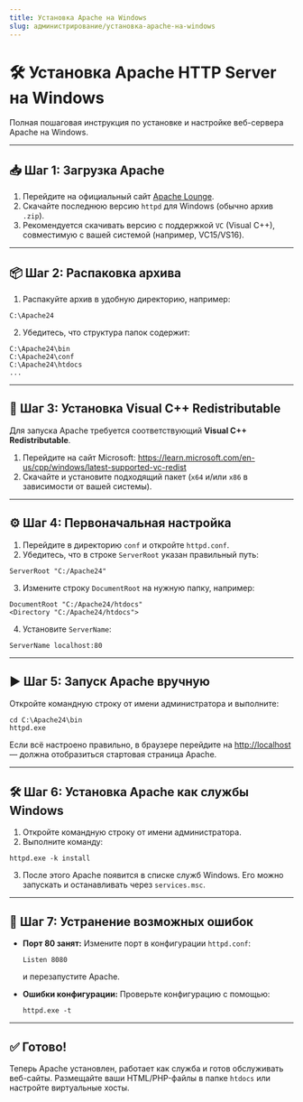 ```yaml
---
title: Установка Apache на Windows
slug: администрирование/установка-apache-на-windows
---
```

# 🛠 Установка Apache HTTP Server на Windows

Полная пошаговая инструкция по установке и настройке веб-сервера Apache на Windows.

---

## 📥 Шаг 1: Загрузка Apache

1. Перейдите на официальный сайт [Apache Lounge](https://www.apachelounge.com/download/).
2. Скачайте последнюю версию `httpd` для Windows (обычно архив `.zip`).
3. Рекомендуется скачивать версию с поддержкой `VC` (Visual C++), совместимую с вашей системой (например, VC15/VS16).

---

## 📦 Шаг 2: Распаковка архива

1. Распакуйте архив в удобную директорию, например:

```
C:\Apache24
```

2. Убедитесь, что структура папок содержит:

```
C:\Apache24\bin
C:\Apache24\conf
C:\Apache24\htdocs
...
```

---

## 🔧 Шаг 3: Установка Visual C++ Redistributable

Для запуска Apache требуется соответствующий **Visual C++ Redistributable**.

1. Перейдите на сайт Microsoft: https://learn.microsoft.com/en-us/cpp/windows/latest-supported-vc-redist
2. Скачайте и установите подходящий пакет (`x64` и/или `x86` в зависимости от вашей системы).

---

## ⚙️ Шаг 4: Первоначальная настройка

1. Перейдите в директорию `conf` и откройте `httpd.conf`.
2. Убедитесь, что в строке `ServerRoot` указан правильный путь:

```
ServerRoot "C:/Apache24"
```

3. Измените строку `DocumentRoot` на нужную папку, например:

```
DocumentRoot "C:/Apache24/htdocs"
<Directory "C:/Apache24/htdocs">
```

4. Установите `ServerName`:

```
ServerName localhost:80
```

---

## ▶️ Шаг 5: Запуск Apache вручную

Откройте командную строку от имени администратора и выполните:

```
cd C:\Apache24\bin
httpd.exe
```

Если всё настроено правильно, в браузере перейдите на [http://localhost](http://localhost) — должна отобразиться стартовая страница Apache.

---

## 🛠 Шаг 6: Установка Apache как службы Windows

1. Откройте командную строку от имени администратора.
2. Выполните команду:

```
httpd.exe -k install
```

3. После этого Apache появится в списке служб Windows. Его можно запускать и останавливать через `services.msc`.

---

## 🚫 Шаг 7: Устранение возможных ошибок

- **Порт 80 занят:** Измените порт в конфигурации `httpd.conf`:
  ```
  Listen 8080
  ```
  и перезапустите Apache.

- **Ошибки конфигурации:** Проверьте конфигурацию с помощью:
  ```
  httpd.exe -t
  ```

---

## ✅ Готово!

Теперь Apache установлен, работает как служба и готов обслуживать веб-сайты. Размещайте ваши HTML/PHP-файлы в папке `htdocs` или настройте виртуальные хосты.
